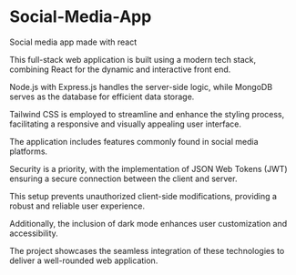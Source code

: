 # Social-Media-App
Social media app made with react

This full-stack web application is built using a modern tech stack, combining React for the dynamic and interactive front end.

Node.js with Express.js handles the server-side logic, while MongoDB serves as the database for efficient data storage.

Tailwind CSS is employed to streamline and enhance the styling process, facilitating a responsive and visually appealing user interface.

The application includes features commonly found in social media platforms.

Security is a priority, with the implementation of JSON Web Tokens (JWT) ensuring a secure connection between the client and server.

This setup prevents unauthorized client-side modifications, providing a robust and reliable user experience.

Additionally, the inclusion of dark mode enhances user customization and accessibility.

The project showcases the seamless integration of these technologies to deliver a well-rounded web application.
